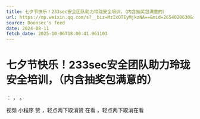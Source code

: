 ```yaml
---
title: 七夕节快乐！233sec安全团队助力玲珑安全培训，（内含抽奖包满意的）
url: https://mp.weixin.qq.com/s?__biz=MzIxOTEyMjkzNA==&mid=2654020630&idx=1&sn=7efed7aba600af883560dd986603739e
source: Doonsec's feed
date: 2024-08-11
fetch_date: 2025-10-06T18:00:41.961103
---
```


# 七夕节快乐！233sec安全团队助力玲珑安全培训，（内含抽奖包满意的）

：
，
。

视频
小程序
赞
，轻点两下取消赞
在看
，轻点两下取消在看